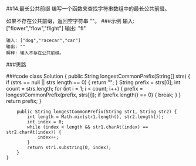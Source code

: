 ##14.最长公共前缀
编写一个函数来查找字符串数组中的最长公共前缀。

如果不存在公共前缀，返回空字符串 ""。
###示例
    输入: ["flower","flow","flight"]
    输出: "fl"
    
    输入: ["dog","racecar","car"]
    输出: ""
    解释: 输入不存在公共前缀。
###思路
    
###code
    class Solution {
        public String longestCommonPrefix(String[] strs) {
            if (strs == null || strs.length == 0) {
                return "";
            }
            String prefix = strs[0];
            int count = strs.length;
            for (int i = 1; i < count; i++) {
                prefix = longestCommonPrefix(prefix, strs[i]);
                if (prefix.length() == 0) {
                    break;
                }
            }
            return prefix;
        }
    
        public String longestCommonPrefix(String str1, String str2) {
            int length = Math.min(str1.length(), str2.length());
            int index = 0;
            while (index < length && str1.charAt(index) == str2.charAt(index)) {
                index++;
            }
            return str1.substring(0, index);
        }
    }